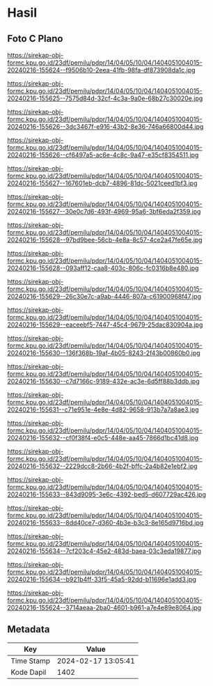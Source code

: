 # Hasil

## Foto C Plano

https://sirekap-obj-formc.kpu.go.id/23df/pemilu/pdpr/14/04/05/10/04/1404051004015-20240216-155624--f9506b10-2eea-41fb-98fa-df873908da1c.jpg

https://sirekap-obj-formc.kpu.go.id/23df/pemilu/pdpr/14/04/05/10/04/1404051004015-20240216-155625--7575d84d-32cf-4c3a-9a0e-68b27c30020e.jpg

https://sirekap-obj-formc.kpu.go.id/23df/pemilu/pdpr/14/04/05/10/04/1404051004015-20240216-155626--3dc3467f-e916-43b2-8e36-746a66800d44.jpg

https://sirekap-obj-formc.kpu.go.id/23df/pemilu/pdpr/14/04/05/10/04/1404051004015-20240216-155626--cf6497a5-ac6e-4c8c-9a47-e35cf8354511.jpg

https://sirekap-obj-formc.kpu.go.id/23df/pemilu/pdpr/14/04/05/10/04/1404051004015-20240216-155627--167601eb-dcb7-4896-81dc-5021ceed1bf3.jpg

https://sirekap-obj-formc.kpu.go.id/23df/pemilu/pdpr/14/04/05/10/04/1404051004015-20240216-155627--30e0c7d6-493f-4969-95a6-3bf6eda2f359.jpg

https://sirekap-obj-formc.kpu.go.id/23df/pemilu/pdpr/14/04/05/10/04/1404051004015-20240216-155628--97bd9bee-56cb-4e8a-8c57-4ce2a47fe65e.jpg

https://sirekap-obj-formc.kpu.go.id/23df/pemilu/pdpr/14/04/05/10/04/1404051004015-20240216-155628--093aff12-caa8-403c-806c-fc0316b8e480.jpg

https://sirekap-obj-formc.kpu.go.id/23df/pemilu/pdpr/14/04/05/10/04/1404051004015-20240216-155629--26c30e7c-a9ab-4446-807a-c61900968f47.jpg

https://sirekap-obj-formc.kpu.go.id/23df/pemilu/pdpr/14/04/05/10/04/1404051004015-20240216-155629--eaceebf5-7447-45c4-9679-25dac830904a.jpg

https://sirekap-obj-formc.kpu.go.id/23df/pemilu/pdpr/14/04/05/10/04/1404051004015-20240216-155630--136f368b-19af-4b05-8243-2f43b00860b0.jpg

https://sirekap-obj-formc.kpu.go.id/23df/pemilu/pdpr/14/04/05/10/04/1404051004015-20240216-155630--c7d7166c-9189-432e-ac3e-6d5ff88b3ddb.jpg

https://sirekap-obj-formc.kpu.go.id/23df/pemilu/pdpr/14/04/05/10/04/1404051004015-20240216-155631--c71e951e-4e8e-4d82-9658-913b7a7a8ae3.jpg

https://sirekap-obj-formc.kpu.go.id/23df/pemilu/pdpr/14/04/05/10/04/1404051004015-20240216-155632--cf0f38f4-e0c5-448e-aa45-7866d1bc41d8.jpg

https://sirekap-obj-formc.kpu.go.id/23df/pemilu/pdpr/14/04/05/10/04/1404051004015-20240216-155632--2229dcc8-2b66-4b2f-bffc-2a4b82e1ebf2.jpg

https://sirekap-obj-formc.kpu.go.id/23df/pemilu/pdpr/14/04/05/10/04/1404051004015-20240216-155633--843d9095-3e6c-4392-bed5-d607729ac426.jpg

https://sirekap-obj-formc.kpu.go.id/23df/pemilu/pdpr/14/04/05/10/04/1404051004015-20240216-155633--8dd40ce7-d360-4b3e-b3c3-8e165d9716bd.jpg

https://sirekap-obj-formc.kpu.go.id/23df/pemilu/pdpr/14/04/05/10/04/1404051004015-20240216-155634--7cf203c4-45e2-483d-baea-03c3eda19877.jpg

https://sirekap-obj-formc.kpu.go.id/23df/pemilu/pdpr/14/04/05/10/04/1404051004015-20240216-155634--b921b4ff-33f5-45a5-92dd-b11696e1add3.jpg

https://sirekap-obj-formc.kpu.go.id/23df/pemilu/pdpr/14/04/05/10/04/1404051004015-20240216-155624--3714aeaa-2ba0-4601-b961-a7e4e89e8064.jpg


## Metadata

| Key        | Value               |
| ---------- | ------------------- |
| Time Stamp | 2024-02-17 13:05:41 |
| Kode Dapil | 1402                |



